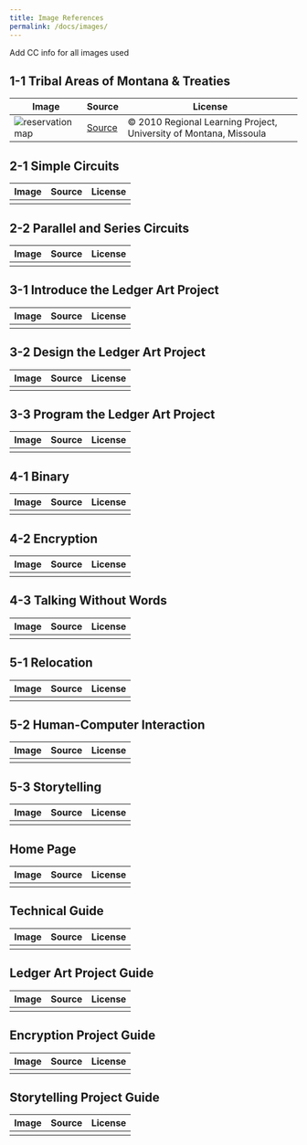 ```yaml
---
title: Image References
permalink: /docs/images/
---
```

<span class="todo">Add CC info for all images used</span>

## 1-1 Tribal Areas of Montana & Treaties

| Image | Source | License |
| ----- | ------ | ------- |
| ![reservation map](../resources/images/1-1_map.png) | [Source](https://www.montana.edu/iefa/introductiontomttribalnations/tribalterritories.html) | &copy; 2010 Regional Learning Project, University of Montana, Missoula  |

## 2-1 Simple Circuits

| Image | Source | License |
| ----- | ------ | ------- |
|   |   |   |

## 2-2 Parallel and Series Circuits

| Image | Source | License |
| ----- | ------ | ------- |
|   |   |   |

## 3-1 Introduce the Ledger Art Project

| Image | Source | License |
| ----- | ------ | ------- |
|   |   |   |

## 3-2 Design the Ledger Art Project

| Image | Source | License |
| ----- | ------ | ------- |
|   |   |   |

## 3-3 Program the Ledger Art Project

| Image | Source | License |
| ----- | ------ | ------- |
|   |   |   |

## 4-1 Binary

| Image | Source | License |
| ----- | ------ | ------- |
|   |   |   |

## 4-2 Encryption

| Image | Source | License |
| ----- | ------ | ------- |
|   |   |   |

## 4-3 Talking Without Words

| Image | Source | License |
| ----- | ------ | ------- |
|   |   |   |

## 5-1 Relocation

| Image | Source | License |
| ----- | ------ | ------- |
|   |   |   |

## 5-2 Human-Computer Interaction

| Image | Source | License |
| ----- | ------ | ------- |
|   |   |   |

## 5-3 Storytelling

| Image | Source | License |
| ----- | ------ | ------- |
|   |   |   |

## Home Page

| Image | Source | License |
| ----- | ------ | ------- |
|   |   |   |

## Technical Guide

| Image | Source | License |
| ----- | ------ | ------- |
|   |   |   |

## Ledger Art Project Guide

| Image | Source | License |
| ----- | ------ | ------- |
|   |   |   |

## Encryption Project Guide

| Image | Source | License |
| ----- | ------ | ------- |
|   |   |   |

## Storytelling Project Guide

| Image | Source | License |
| ----- | ------ | ------- |
|   |   |   |
